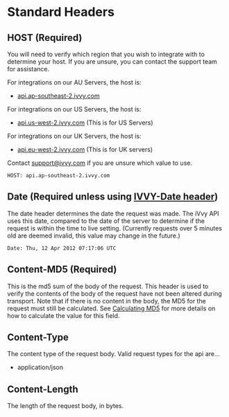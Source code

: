# Standard Headers

## HOST \(Required\)

You will need to verify which region that you wish to integrate with to determine your host. If you are unsure, you can contact the support team for assistance.

For integrations on our AU Servers, the host is: 

* [api.ap-southeast-2.ivvy.com](http://api.ap-southeast-2.ivvy.com/)

For integrations on our US Servers, the host is: 

* [api.us-west-2.ivvy.com](http://api.us-west-2.ivvy.com/) \(This is for US Servers\)

For integrations on our UK Servers, the host is: 

* [api.eu-west-2.ivvy.com](http://api.eu-west-2.ivvy.com/) \(This is for UK servers\)

Contact [support@ivvy.com](mailto:support@ivvy.com) if you are unsure which value to use.

`HOST: api.ap-southeast-2.ivvy.com`

## Date \(Required unless using [IVVY-Date header](custom-headers.md#ivvy-date-optional)\)

The date header determines the date the request was made. The iVvy API uses this date, compared to the date of the server to determine if the request is within the time to live setting. \(Currently requests over 5 minutes old are deemed invalid, this value may change in the future.\)

`Date: Thu, 12 Apr 2012 07:17:06 UTC`

## Content-MD5 \(Required\)

This is the md5 sum of the body of the request. This header is used to verify the contents of the body of the request have not been altered during transport. Note that if there is no content in the body, the MD5 for the request must still be calculated. See [Calculating MD5](../../../development-reference/calculating-md5.md) for more details on how to calculate the value for this field.

## Content-Type

The content type of the request body. Valid request types for the api are...

* application/json

## Content-Length

The length of the request body, in bytes.

